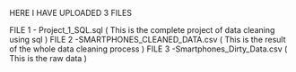 HERE I HAVE UPLOADED 3 FILES

  FILE 1 - Project_1_SQL.sql ( This is the complete project of data cleaning using sql )
  FILE 2 -SMARTPHONES_CLEANED_DATA.csv ( This is the result of the whole data cleaning process )
  FILE 3 -Smartphones_Dirty_Data.csv ( This is the raw data )
